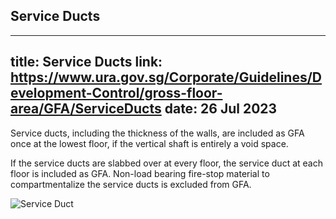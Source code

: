 
## Service Ducts
---
title: Service Ducts
link: https://www.ura.gov.sg/Corporate/Guidelines/Development-Control/gross-floor-area/GFA/ServiceDucts
date: 26 Jul 2023
---

Service ducts, including the thickness of the walls, are included as GFA once at the lowest floor, if the vertical shaft is entirely a void space.

If the service ducts are slabbed over at every floor, the service duct at each floor is included as GFA. Non-load bearing fire-stop material to compartmentalize the service ducts is excluded from GFA.

![Service Duct](https://www.ura.gov.sg/-/media/Corporate/Guidelines/Development-control/GFA/GFA-12C-Service-Duct-sectionlift-shaft--service-duct-section.jpg?h=503&w=800)
